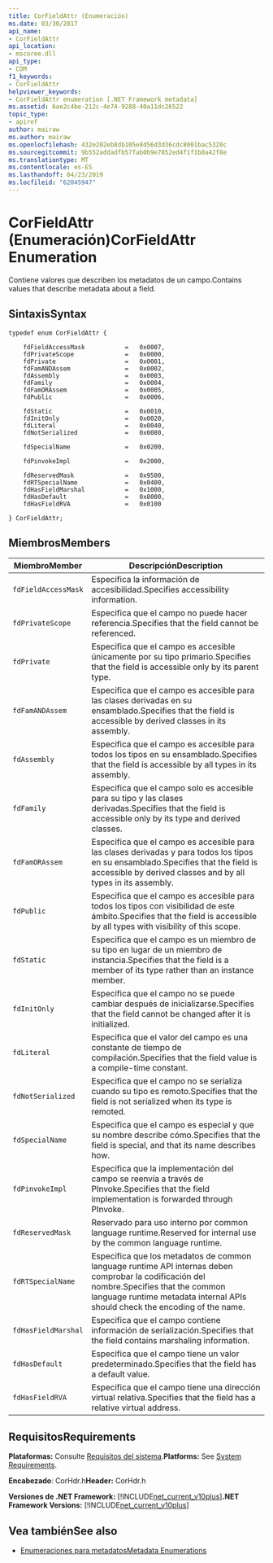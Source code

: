 ```yaml
---
title: CorFieldAttr (Enumeración)
ms.date: 03/30/2017
api_name:
- CorFieldAttr
api_location:
- mscoree.dll
api_type:
- COM
f1_keywords:
- CorFieldAttr
helpviewer_keywords:
- CorFieldAttr enumeration [.NET Framework metadata]
ms.assetid: 6ae2c4be-212c-4e74-9288-40a11dc26522
topic_type:
- apiref
author: mairaw
ms.author: mairaw
ms.openlocfilehash: 432e202eb8db105e8d56d3d36cdc8001bac5320c
ms.sourcegitcommit: 9b552addadfb57fab0b9e7852ed4f1f1b8a42f8e
ms.translationtype: MT
ms.contentlocale: es-ES
ms.lasthandoff: 04/23/2019
ms.locfileid: "62045947"
---
```

# <a name="corfieldattr-enumeration"></a><span data-ttu-id="5faa9-102">CorFieldAttr (Enumeración)</span><span class="sxs-lookup"><span data-stu-id="5faa9-102">CorFieldAttr Enumeration</span></span>
<span data-ttu-id="5faa9-103">Contiene valores que describen los metadatos de un campo.</span><span class="sxs-lookup"><span data-stu-id="5faa9-103">Contains values that describe metadata about a field.</span></span>  
  
## <a name="syntax"></a><span data-ttu-id="5faa9-104">Sintaxis</span><span class="sxs-lookup"><span data-stu-id="5faa9-104">Syntax</span></span>  
  
```  
typedef enum CorFieldAttr {  
  
    fdFieldAccessMask           =   0x0007,  
    fdPrivateScope              =   0x0000,  
    fdPrivate                   =   0x0001,  
    fdFamANDAssem               =   0x0002,  
    fdAssembly                  =   0x0003,  
    fdFamily                    =   0x0004,  
    fdFamORAssem                =   0x0005,  
    fdPublic                    =   0x0006,  
  
    fdStatic                    =   0x0010,  
    fdInitOnly                  =   0x0020,  
    fdLiteral                   =   0x0040,  
    fdNotSerialized             =   0x0080,  
  
    fdSpecialName               =   0x0200,  
  
    fdPinvokeImpl               =   0x2000,  
  
    fdReservedMask              =   0x9500,  
    fdRTSpecialName             =   0x0400,  
    fdHasFieldMarshal           =   0x1000,  
    fdHasDefault                =   0x8000,  
    fdHasFieldRVA               =   0x0100  
  
} CorFieldAttr;  
```  
  
## <a name="members"></a><span data-ttu-id="5faa9-105">Miembros</span><span class="sxs-lookup"><span data-stu-id="5faa9-105">Members</span></span>  
  
|<span data-ttu-id="5faa9-106">Miembro</span><span class="sxs-lookup"><span data-stu-id="5faa9-106">Member</span></span>|<span data-ttu-id="5faa9-107">Descripción</span><span class="sxs-lookup"><span data-stu-id="5faa9-107">Description</span></span>|  
|------------|-----------------|  
|`fdFieldAccessMask`|<span data-ttu-id="5faa9-108">Especifica la información de accesibilidad.</span><span class="sxs-lookup"><span data-stu-id="5faa9-108">Specifies accessibility information.</span></span>|  
|`fdPrivateScope`|<span data-ttu-id="5faa9-109">Especifica que el campo no puede hacer referencia.</span><span class="sxs-lookup"><span data-stu-id="5faa9-109">Specifies that the field cannot be referenced.</span></span>|  
|`fdPrivate`|<span data-ttu-id="5faa9-110">Especifica que el campo es accesible únicamente por su tipo primario.</span><span class="sxs-lookup"><span data-stu-id="5faa9-110">Specifies that the field is accessible only by its parent type.</span></span>|  
|`fdFamANDAssem`|<span data-ttu-id="5faa9-111">Especifica que el campo es accesible para las clases derivadas en su ensamblado.</span><span class="sxs-lookup"><span data-stu-id="5faa9-111">Specifies that the field is accessible by derived classes in its assembly.</span></span>|  
|`fdAssembly`|<span data-ttu-id="5faa9-112">Especifica que el campo es accesible para todos los tipos en su ensamblado.</span><span class="sxs-lookup"><span data-stu-id="5faa9-112">Specifies that the field is accessible by all types in its assembly.</span></span>|  
|`fdFamily`|<span data-ttu-id="5faa9-113">Especifica que el campo solo es accesible para su tipo y las clases derivadas.</span><span class="sxs-lookup"><span data-stu-id="5faa9-113">Specifies that the field is accessible only by its type and derived classes.</span></span>|  
|`fdFamORAssem`|<span data-ttu-id="5faa9-114">Especifica que el campo es accesible para las clases derivadas y para todos los tipos en su ensamblado.</span><span class="sxs-lookup"><span data-stu-id="5faa9-114">Specifies that the field is accessible by derived classes and by all types in its assembly.</span></span>|  
|`fdPublic`|<span data-ttu-id="5faa9-115">Especifica que el campo es accesible para todos los tipos con visibilidad de este ámbito.</span><span class="sxs-lookup"><span data-stu-id="5faa9-115">Specifies that the field is accessible by all types with visibility of this scope.</span></span>|  
|`fdStatic`|<span data-ttu-id="5faa9-116">Especifica que el campo es un miembro de su tipo en lugar de un miembro de instancia.</span><span class="sxs-lookup"><span data-stu-id="5faa9-116">Specifies that the field is a member of its type rather than an instance member.</span></span>|  
|`fdInitOnly`|<span data-ttu-id="5faa9-117">Especifica que el campo no se puede cambiar después de inicializarse.</span><span class="sxs-lookup"><span data-stu-id="5faa9-117">Specifies that the field cannot be changed after it is initialized.</span></span>|  
|`fdLiteral`|<span data-ttu-id="5faa9-118">Especifica que el valor del campo es una constante de tiempo de compilación.</span><span class="sxs-lookup"><span data-stu-id="5faa9-118">Specifies that the field value is a compile-time constant.</span></span>|  
|`fdNotSerialized`|<span data-ttu-id="5faa9-119">Especifica que el campo no se serializa cuando su tipo es remoto.</span><span class="sxs-lookup"><span data-stu-id="5faa9-119">Specifies that the field is not serialized when its type is remoted.</span></span>|  
|`fdSpecialName`|<span data-ttu-id="5faa9-120">Especifica que el campo es especial y que su nombre describe cómo.</span><span class="sxs-lookup"><span data-stu-id="5faa9-120">Specifies that the field is special, and that its name describes how.</span></span>|  
|`fdPinvokeImpl`|<span data-ttu-id="5faa9-121">Especifica que la implementación del campo se reenvía a través de PInvoke.</span><span class="sxs-lookup"><span data-stu-id="5faa9-121">Specifies that the field implementation is forwarded through PInvoke.</span></span>|  
|`fdReservedMask`|<span data-ttu-id="5faa9-122">Reservado para uso interno por common language runtime.</span><span class="sxs-lookup"><span data-stu-id="5faa9-122">Reserved for internal use by the common language runtime.</span></span>|  
|`fdRTSpecialName`|<span data-ttu-id="5faa9-123">Especifica que los metadatos de common language runtime API internas deben comprobar la codificación del nombre.</span><span class="sxs-lookup"><span data-stu-id="5faa9-123">Specifies that the common language runtime metadata internal APIs should check the encoding of the name.</span></span>|  
|`fdHasFieldMarshal`|<span data-ttu-id="5faa9-124">Especifica que el campo contiene información de serialización.</span><span class="sxs-lookup"><span data-stu-id="5faa9-124">Specifies that the field contains marshaling information.</span></span>|  
|`fdHasDefault`|<span data-ttu-id="5faa9-125">Especifica que el campo tiene un valor predeterminado.</span><span class="sxs-lookup"><span data-stu-id="5faa9-125">Specifies that the field has a default value.</span></span>|  
|`fdHasFieldRVA`|<span data-ttu-id="5faa9-126">Especifica que el campo tiene una dirección virtual relativa.</span><span class="sxs-lookup"><span data-stu-id="5faa9-126">Specifies that the field has a relative virtual address.</span></span>|  
  
## <a name="requirements"></a><span data-ttu-id="5faa9-127">Requisitos</span><span class="sxs-lookup"><span data-stu-id="5faa9-127">Requirements</span></span>  
 <span data-ttu-id="5faa9-128">**Plataformas:** Consulte [Requisitos del sistema](../../../../docs/framework/get-started/system-requirements.md).</span><span class="sxs-lookup"><span data-stu-id="5faa9-128">**Platforms:** See [System Requirements](../../../../docs/framework/get-started/system-requirements.md).</span></span>  
  
 <span data-ttu-id="5faa9-129">**Encabezado**: CorHdr.h</span><span class="sxs-lookup"><span data-stu-id="5faa9-129">**Header:** CorHdr.h</span></span>  
  
 <span data-ttu-id="5faa9-130">**Versiones de .NET Framework:** [!INCLUDE[net_current_v10plus](../../../../includes/net-current-v10plus-md.md)]</span><span class="sxs-lookup"><span data-stu-id="5faa9-130">**.NET Framework Versions:** [!INCLUDE[net_current_v10plus](../../../../includes/net-current-v10plus-md.md)]</span></span>  
  
## <a name="see-also"></a><span data-ttu-id="5faa9-131">Vea también</span><span class="sxs-lookup"><span data-stu-id="5faa9-131">See also</span></span>

- [<span data-ttu-id="5faa9-132">Enumeraciones para metadatos</span><span class="sxs-lookup"><span data-stu-id="5faa9-132">Metadata Enumerations</span></span>](../../../../docs/framework/unmanaged-api/metadata/metadata-enumerations.md)
